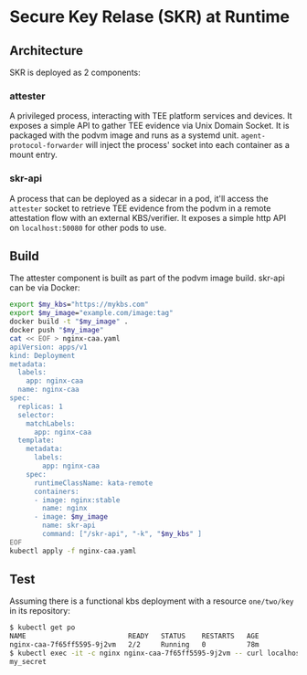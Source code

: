 # Secure Key Relase (SKR) at Runtime 

## Architecture

SKR is deployed as 2 components:

### attester

A privileged process, interacting with TEE platform services and devices. It exposes a simple API to gather TEE evidence via   Unix Domain Socket. It is packaged with the podvm image and runs as a systemd unit. `agent-protocol-forwarder` will inject the process' socket into each container as a mount entry.

### skr-api

A process that can be deployed as a sidecar in a pod, it'll access the `attester` socket to retrieve TEE evidence from the podvm in a remote attestation flow with an external KBS/verifier. It exposes a simple http API on `localhost:50080` for other pods to use.

## Build

The attester component is built as part of the podvm image build. skr-api can be via Docker:

```bash
export $my_kbs="https://mykbs.com"
export $my_image="example.com/image:tag"
docker build -t "$my_image" .
docker push "$my_image" 
cat << EOF > nginx-caa.yaml
apiVersion: apps/v1
kind: Deployment
metadata:
  labels:
    app: nginx-caa
  name: nginx-caa
spec:
  replicas: 1
  selector:
    matchLabels:
      app: nginx-caa
  template:
    metadata:
      labels:
        app: nginx-caa
    spec:
      runtimeClassName: kata-remote
      containers:
      - image: nginx:stable
        name: nginx
      - image: $my_image
        name: skr-api
        command: ["/skr-api", "-k", "$my_kbs" ]
EOF
kubectl apply -f nginx-caa.yaml
```

## Test

Assuming there is a functional kbs deployment with a resource `one/two/key` in its repository:

```bash
$ kubectl get po
NAME                         READY   STATUS    RESTARTS   AGE
nginx-caa-7f65ff5595-9j2vm   2/2     Running   0          78m
$ kubectl exec -it -c nginx nginx-caa-7f65ff5595-9j2vm -- curl localhost:50080/getresource/one/two/key
my_secret
```

